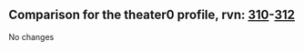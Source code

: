 ## Comparison for the theater0 profile, rvn: [310](https://github.com/PRO100KatYT/FortniteProfileRevisions/tree/main/profiles/theater0/310%20theater0.json)-[312](https://github.com/PRO100KatYT/FortniteProfileRevisions/tree/main/profiles/theater0/312%20theater0.json)

No changes
